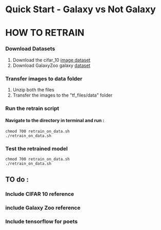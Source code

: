 # Quick Start - Galaxy vs Not Galaxy #


HOW TO RETRAIN
==============


### Download Datasets ###
1. Download the cifar_10 [image dataset](https://www.cs.toronto.edu/~kriz/cifar-10-python.tar.gz)
2. Download GalaxyZoo galaxy [dataset](https://www.kaggle.com/c/3175/download-all)


### Transfer images to data folder ###
1. Unzip both the files
2. Transfer the images to the "tf_files/data" folder



### Run the retrain script ###

#### Navigate to the directory in terminal and run : ###

```console
chmod 700 retrain_on_data.sh
./retrain_on_data.sh
```

### Test the retrained model ###

```console
chmod 700 retrain_on_data.sh
./retrain_on_data.sh
```










## TO do :

### Include CIFAR 10 reference ###
### include Galaxy Zoo reference ###
### Include tensorflow for poets ###